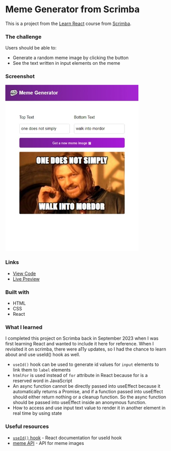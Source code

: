 # Meme Generator from Scrimba

This is a project from the [Learn React](https://scrimba.com/learn/learnreact) course from [Scrimba](https://scrimba.com/).

### The challenge

Users should be able to:

- Generate a random meme image by clicking the button
- See the text written in input elements on the meme

### Screenshot

![](./screenshot.jpeg)

### Links

- [View Code](https://github.com/elizerdim/react-meme-generator)
- [Live Preview](https://react-meme-generator-zeta.vercel.app/)

### Built with

- HTML
- CSS
- React

### What I learned

I completed this project on Scrimba back in September 2023 when I was first learning React and wanted to include it here for reference. When I revisited it on scrimba, there were a11y updates, so I had the chance to learn about and use useId() hook as well.

- ```useId()``` hook can be used to generate id values for ```input``` elements to link them to ```label``` elements
- ```htmlFor``` is used instead of ```for``` attribute in React because for is a reserved word in JavaScript
- An async function cannot be directly passed into useEffect because it automatically returns a Promise, and if a function passed into useEffect should either return nothing or a cleanup function. So the async function should be passed into useEffect inside an anonymous function.
- How to access and use input text value to render it in another element in real time by using state

### Useful resources

- [```useId()``` hook](https://react.dev/reference/react/useId) - React documentation for useId hook
- [meme API](https://api.imgflip.com/get_memes) - API for meme images